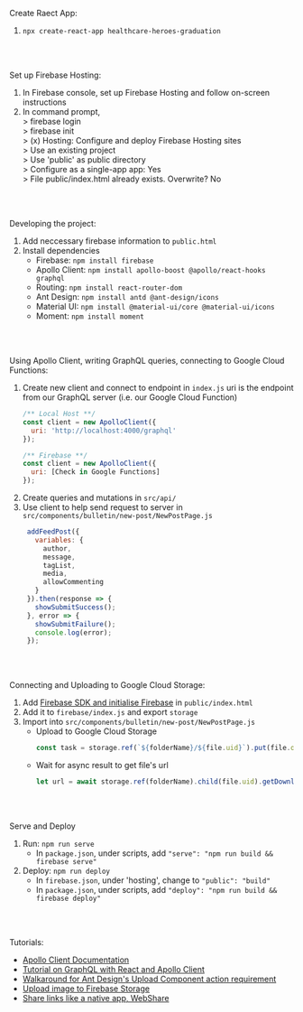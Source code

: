 Create Raect App:
1. `npx create-react-app healthcare-heroes-graduation`
<br>
<br>

Set up Firebase Hosting: 
1. In Firebase console, set up Firebase Hosting and follow on-screen instructions
2. In command prompt,
   <br>\> firebase login
   <br>\> firebase init
   <br>\> (x) Hosting: Configure and deploy Firebase Hosting sites
   <br>\> Use an existing project
   <br>\> Use 'public' as public directory
   <br>\> Configure as a single-app app: Yes
   <br>\> File public/index.html already exists. Overwrite? No
<br>
<br>

Developing the project:
1. Add neccessary firebase information to `public.html`
2. Install dependencies
   - Firebase: `npm install firebase`
   - Apollo Client: `npm install apollo-boost @apollo/react-hooks graphql`
   - Routing: `npm install react-router-dom`
   - Ant Design: `npm install antd @ant-design/icons`
   - Material UI: `npm install @material-ui/core @material-ui/icons`
   - Moment: `npm install moment`
<br>
<br>

Using Apollo Client, writing GraphQL queries, connecting to Google Cloud Functions:
1. Create new client and connect to endpoint in `index.js`
   uri is the endpoint from our GraphQL server (i.e. our Google Cloud Function)
   ```javascript
   /** Local Host **/
   const client = new ApolloClient({
     uri: 'http://localhost:4000/graphql'
   });

   /** Firebase **/
   const client = new ApolloClient({
     uri: [Check in Google Functions]
   });
   ```
2. Create queries and mutations in `src/api/`
3. Use client to help send request to server in `src/components/bulletin/new-post/NewPostPage.js`
   ```javascript
    addFeedPost({
      variables: {
        author,
        message,
        tagList,
        media,
        allowCommenting
      }
    }).then(response => {
      showSubmitSuccess();
    }, error => {
      showSubmitFailure();
      console.log(error);
    });
    ```
<br>
<br>

Connecting and Uploading to Google Cloud Storage:
1. Add [Firebase SDK and initialise Firebase](https://firebase.google.com/docs/hosting/reserved-urls) in `public/index.html`
2. Add it to `firebase/index.js` and export `storage`
3. Import into `src/components/bulletin/new-post/NewPostPage.js`
   - Upload to Google Cloud Storage
     ```javascript
     const task = storage.ref(`${folderName}/${file.uid}`).put(file.originFileObj);
     ```
   - Wait for async result to get file's url
     ```javascript
     let url = await storage.ref(folderName).child(file.uid).getDownloadURL();
     ```
<br>
<br>

Serve and Deploy
1. Run: `npm run serve`
   - In `package.json`, under scripts, add
     `"serve": "npm run build && firebase serve"`
2. Deploy: `npm run deploy`
   - In `firebase.json`, under 'hosting', change to `"public": "build"` 
   - In `package.json`, under scripts, add
     `"deploy": "npm run build && firebase deploy"`
<br>
<br>


Tutorials:
- [Apollo Client Documentation](https://www.apollographql.com/docs/react/get-started/)
- [Tutorial on GraphQL with React and Apollo Client](https://www.youtube.com/watch?v=8Pyr82Qbjow&list=PL4cUxeGkcC9iK6Qhn-QLcXCXPQUov1U7f&index=25)
- [Walkaround for Ant Design's Upload Component action requirement](https://levelup.gitconnected.com/managing-file-uploads-with-ant-design-6d78e592f2c4)
- [Upload image to Firebase Storage](https://www.youtube.com/watch?v=8r1Pb6Ja90o)
- [Share links like a native app, WebShare](https://css-tricks.com/how-to-use-the-web-share-api/)